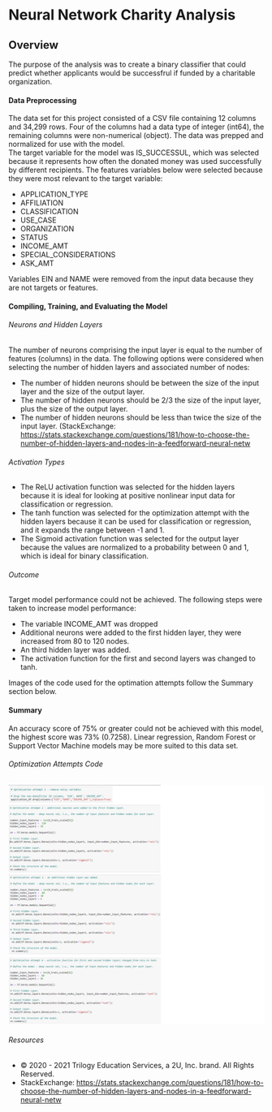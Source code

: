 # Neural Network Charity Analysis
## Overview
The purpose of the analysis was to create a binary classifier that could predict whether applicants would be successfrul if funded by a charitable organization.
#### Data Preprocessing
The data set for this project consisted of a CSV file containing 12 columns and 34,299 rows. Four of the columns had a data type of integer (int64), the remaining columns were non-numerical (object). The data was prepped and normalized for use with the model.  
The target variable for the model was IS_SUCCESSUL, which was selected because it represents how often the donated money was used successfully by different recipients.
The features variables below were selected because they were most relevant to the target variable: 
- APPLICATION_TYPE 
- AFFILIATION
- CLASSIFICATION
- USE_CASE
- ORGANIZATION
- STATUS
- INCOME_AMT
- SPECIAL_CONSIDERATIONS
- ASK_AMT

Variables EIN and NAME were removed from the input data because they are not targets or features.
#### Compiling, Training, and Evaluating the Model
###### Neurons and Hidden Layers
The number of neurons comprising the input layer is equal to the number of features (columns) in the data. The following options were considered when selecting the number of hidden layers and associated number of nodes: 
- The number of hidden neurons should be  between the size of the input layer and the size of the output layer. 
- The number of hidden neurons should be 2/3 the size of the input layer, plus the size of the output layer. 
- The number of hidden neurons should be less than twice the size of the input layer. (StackExchange: https://stats.stackexchange.com/questions/181/how-to-choose-the-number-of-hidden-layers-and-nodes-in-a-feedforward-neural-netw

###### Activation Types
- The ReLU activation function was selected for the hidden layers because it is ideal for looking at positive nonlinear input data for classification or regression.
- The tanh function was selected for the optimization attempt with the hidden layers because it can be used for classification or regression, and it expands the range between -1 and 1.
- The Sigmoid activation function was selected for the output layer because the values are normalized to a probability between 0 and 1, which is ideal for binary classification.
###### Outcome
Target model performance could not be achieved.
The following steps were taken to increase model performance:
- The variable INCOME_AMT was dropped
- Additional neurons were added to the first hidden layer, they were increased from 80 to 120 nodes.
- An third hidden layer was added.
- The activation function for the first and second layers was changed to tanh.

Images of the code used for the optimation attempts follow the Summary section below.
#### Summary
An accuracy score of 75% or greater could not be achieved with this model, the highest score was 73% (0.7258). Linear regression, Random Forest or Support Vector Machine models may be more suited to this data set.

###### Optimization Attempts Code

![optimization_attempts](https://github.com/LleeMcD/Neural_Network_Charity_Analysis/blob/main/Resources/optimization_attempts.png)

###### Resources
- © 2020 - 2021 Trilogy Education Services, a 2U, Inc. brand. All Rights Reserved.
- StackExchange: https://stats.stackexchange.com/questions/181/how-to-choose-the-number-of-hidden-layers-and-nodes-in-a-feedforward-neural-netw
